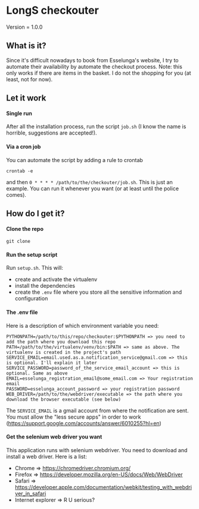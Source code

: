 # LongS checkouter

Version = 1.0.0

## What is it?

Since it's difficult nowadays to book from Esselunga's website, I try to automate their availability by automate the checkout process.
Note: this only works if there are items in the basket. I do not the shopping for you (at least, not for now). 

## Let it work

#### Single run
After all the installation process, run the script ```job.sh``` (I know the name is horrible, suggestions are accepted!).
#### Via a cron job
You can automate the script by adding a rule to crontab  

    crontab -e

and then `0 * * * * /path/to/the/checkouter/job.sh`. This is just an example. You can run it whenever you want (or at least until the police comes).

## How do I get it?

#### Clone the repo

    git clone 

#### Run the setup script

Run ```setup.sh```. This will:

   * create and activate the virtualenv
   * install the dependencies
   * create the ``.env`` file where you store all the sensitive information and configuration
   
#### The .env file

Here is a description of which environment variable you need:

    PYTHONPATH=/path/to/this/repo/checkouter:$PYTHONPATH => you need to add the path where you download this repo
    PATH=/path/to/the/virtualenv/venv/bin:$PATH => same as above. The virtualenv is created in the project's path
    SERVICE_EMAIL=email.used.as.a.notification_service@gmail.com => this is optional. I'll explain it later
    SERVICE_PASSWORD=password_of_the_service_email_account => this is optional. Same as above
    EMAIL=esselunga_registration_email@some_email.com => Your registration email
    PASSWORD=esselunga_account_password => your registration password
    WEB_DRIVER=/path/to/the/webdriver/executable => the path where you download the browser executable (see below) 
    
The `SERVICE_EMAIL` is a gmail account from where the notification are sent. You must allow the "less secure apps" in order to work (https://support.google.com/accounts/answer/6010255?hl=en)
   
#### Get the selenium web driver you want

This application runs with selenium webdriver. You need to download and install a web driver. Here is a list:

* Chrome => https://chromedriver.chromium.org/
* Firefox => https://developer.mozilla.org/en-US/docs/Web/WebDriver
* Safari => https://developer.apple.com/documentation/webkit/testing_with_webdriver_in_safari
* Internet explorer => R U serious?